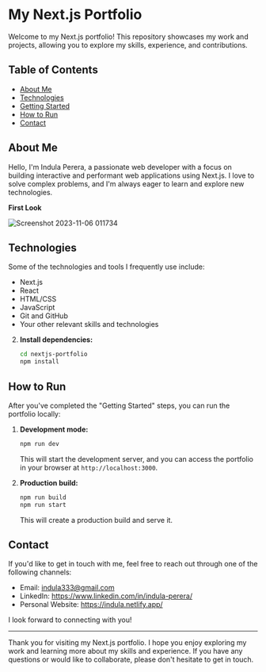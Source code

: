 # My Next.js Portfolio

Welcome to my Next.js portfolio! This repository showcases my work and projects, allowing you to explore my skills, experience, and contributions.

## Table of Contents

- [About Me](#about-me)
- [Technologies](#technologies)
- [Getting Started](#getting-started)
- [How to Run](#how-to-run)
- [Contact](#contact)

## About Me

Hello, I'm Indula  Perera, a passionate web developer with a focus on building interactive and performant web applications using Next.js. I love to solve complex problems, and I'm always eager to learn and explore new technologies.

**First Look** 

![Screenshot 2023-11-06 011734](https://github.com/Indula-Perera/Next.js-Portfolio/assets/105506303/0de7e217-e67c-4c3c-953d-a7942efd54a0)



## Technologies

Some of the technologies and tools I frequently use include:

- Next.js
- React
- HTML/CSS
- JavaScript
- Git and GitHub
- Your other relevant skills and technologies



2. **Install dependencies:**

   ```bash
   cd nextjs-portfolio
   npm install
   ```

## How to Run

After you've completed the "Getting Started" steps, you can run the portfolio locally:

1. **Development mode:**

   ```bash
   npm run dev
   ```

   This will start the development server, and you can access the portfolio in your browser at `http://localhost:3000`.

2. **Production build:**

   ```bash
   npm run build
   npm run start
   ```

   This will create a production build and serve it.

## Contact

If you'd like to get in touch with me, feel free to reach out through one of the following channels:

- Email: indula333@gmail.com
- LinkedIn: https://www.linkedin.com/in/indula-perera/
- Personal Website: https://indula.netlify.app/

I look forward to connecting with you!

---

Thank you for visiting my Next.js portfolio. I hope you enjoy exploring my work and learning more about my skills and experience. If you have any questions or would like to collaborate, please don't hesitate to get in touch.
